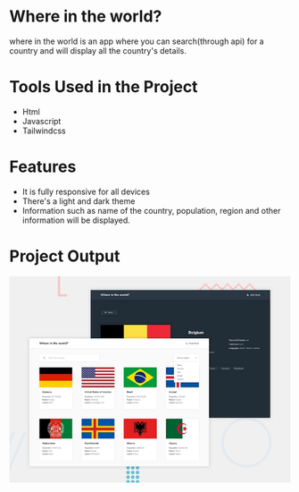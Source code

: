 # Where in the world?
where in the world is an app where you can search(through api) for a country and will display all the country's details.

# Tools Used in the Project
* Html
* Javascript
* Tailwindcss

# Features
* It is fully responsive for all devices
* There's a light and dark theme 
* Information such as  name of the country, population, region and other information will be displayed.

# Project Output
![Where in the world](https://github.com/jcrunatay/search-country/blob/main/assets/design/desktop-preview.jpg "DevFinder Project Output")
